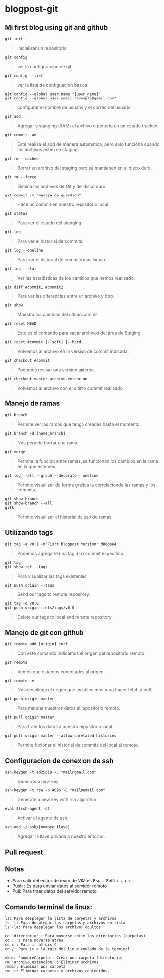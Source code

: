 # blogpost-git

## Mi first blog using git and github

```
git init:  
```
> inicializar un repositorio

```
git config
```
> ver la configuracion de git

```
git config --list
```
> ver la lista de configuacion basica

```
git config --global user.name "[user_name]"
git config --global user.email "example@gamil.com"
```
> configurar el nombre de usuario y el correo del usuario

```
git add .
```
> Agregar a stanging (RAM) el archivo o ponerlo en un estado tracked

```
git commit -am
```
> Este realiza el add de manera automatica, pero solo funciona cuando los archivos esten en staging.

```
git rm --cached
```
> Borrar un archivo del staging pero se mantienen en el disco duro.

```
git rm --force
```
> Elimina los archivos de Git y del disco duro.

```
git commit -m "mesaje de guardado"
```
> Hace un commit en nuestro repositorio local.

```
git status
```
> Para ver el estado del stanging.

```
git log
```
> Para ver el historial de commits.

```
git log --oneline
```
> Para ver el historial de commits mas limpio.

```
git log --stat
```
> Ver las estadisticas de los cambios que hemos realizado.
	
```
git diff #commit1 #commit2
```
> Para ver las diferencias entre un archivo y otro. 

```
git show
```
> Muestra los cambios del ultimo commit 

```
git reset HEAD
```
> Este es el comando para sacar archivos del área de Staging.

```
git reset #commit [--soft] [--hard]
```
> Volvemos al archivo en la version de commit indicada.

```
git checkout #commit
```
> Podemos revisar una version anterior.
	 
```
git checkout master archivo.extencion
```
> Volvemos al archivo con el ultimo commit realizado.

## Manejo de ramas
	
```
git branch
```
> Permite ver las ramas que tengo creadas hasta el momento.

```
git branch -d [name_branch]  
```
> Nos permite borrar una rama. 

```
git merge 
```
> Permite la funcion entre ramas, se funcionan los cambios en la rama en la que estemos. 

```
git log --all --graph --decorate --oneline
```
> Permite visualizar de forma grafica la correlacionde las ramas y los commits.

```
git show-branch
git show-branch --all
gitk
```
> Permite visualizar el historial de uso de ramas

## Utilizando tags

```
git tag -a v0.1 -m"Fisrt blogpost version" d86dee4
```
> Podemos agregarle una tag a un commit especifico. 

```
git tag
git show-ref --tags
```
> Para visualizar las tags existentes

```
git push origin --tags
```
> Send our tags to remote repository. 

```
git tag -d v0.0
git push origin :refs/tags/v0.0
```
> Delete our tags to local and remote repository. 

## Manejo de git con github

```
git remote add [origin] *url 
```
> Con este comando indicamos el origen del repositorio remoto. 

```
git remote  
```
> Vemos que estamos conectados al origen. 

```
git remote -v 
```
> Nos despliega el origen que establecimos para hacer fetch y pull. 

```
git push origin master 
```
> Para mandar nuestros datos al repositorio remoto. 

```
git pull origin master 
```
> Para traer los datos a nuestro repositorio local.

```
git pull origin master --allow-unrelated-histories 
```
> Permite fucionar el historial de commits del local al remoto.

## Configuracion de conexion de ssh

```
ssh-keygen -t ed25519 -C "mail@gmail.com"
```
> Generate a new key

```
ssh-keygen -t rsa -b 4096 -C "mail@email.com"
```
> Generate a new key with rsa algorithm

```
eval $(ssh-agent -s)
```
> Activar el agente de ssh.

```
ssh-add ~/.ssh/[nombre_llave]
```
> Agregar la llave privada a nuestro entorno.

## Pull request



## Notas
	
- Para salir del editor de texto de VIM es Esc + Shift + z + z 
- Push : Es para enviar datos al servidor remoto 	
- Pull: Para traer datos del servidor remoto

## Comando terminal de linux:

```
ls: Para desplegar la lista de carpetas y archivos 
ls -l: Para desplegar las carpetas y archivos en lista 
ls -la: Para desplegar los archivos ocultos 
```
```
cd 'directorio' : Para moverse entre los directorios (carpetas)
cd .. : Para moverse atras 
cd c : Para ir al dis C
cd /: Para ir a la raiz del linux emulado de la terminal
```
```
mkdir 'nombreCarpeta': Crear una carpeta (directorio)
rm 'archivo.extencion' : Eliminar archivos
rmdir: Eliminar una carpeta 
rm -r: Eliminar carpetas y archivos contenidos. 
```